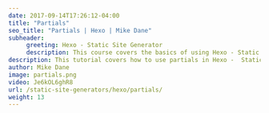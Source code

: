 ```yaml
---
date: 2017-09-14T17:26:12-04:00
title: "Partials"
seo_title: "Partials | Hexo | Mike Dane"
subheader:
     greeting: Hexo - Static Site Generator
     description: This course covers the basics of using Hexo - Static Site Generator. Work your way through the articles and we'll teach you everything you need to know to create a professional and scalable website or blog!
description: This tutorial covers how to use partials in Hexo -  Static Site Generator.
author: Mike Dane
image: partials.png
video: Je6kOL6ghR8
url: /static-site-generators/hexo/partials/
weight: 13
---
```

